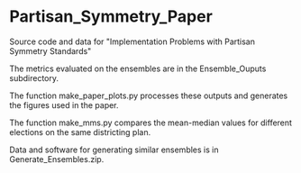 # Partisan_Symmetry_Paper
Source code and data for "Implementation Problems with Partisan Symmetry Standards"

The metrics evaluated on the ensembles are in the Ensemble_Ouputs subdirectory. 

The function make_paper_plots.py processes these outputs and generates the figures used in the paper.

The function make_mms.py compares the mean-median values for different elections on the same districting plan. 

Data and software for generating similar ensembles is in Generate_Ensembles.zip. 





